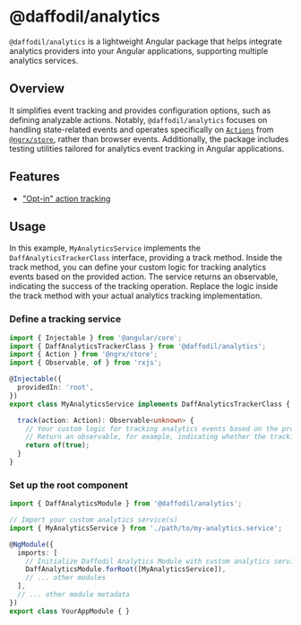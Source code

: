 # @daffodil/analytics
`@daffodil/analytics` is a lightweight Angular package that helps integrate analytics providers into your Angular applications, supporting multiple analytics services.

## Overview
It simplifies event tracking and provides configuration options, such as defining analyzable actions. Notably, `@daffodil/analytics` focuses on handling state-related events and operates specifically on [`Actions`](https://ngrx.io/api/store/Action) from [`@ngrx/store`](https://ngrx.io/guide/store), rather than browser events. Additionally, the package includes testing utilities tailored for analytics event tracking in Angular applications.

## Features
- ["Opt-in" action tracking](/libs/analytics/guides/configuration.md#configuring-analyzeableactions)

## Usage
In this example, `MyAnalyticsService` implements the `DaffAnalyticsTrackerClass` interface, providing a track method. Inside the track method, you can define your custom logic for tracking analytics events based on the provided action. The service returns an observable, indicating the success of the tracking operation. Replace the logic inside the track method with your actual analytics tracking implementation.

### Define a tracking service
```ts
import { Injectable } from '@angular/core';
import { DaffAnalyticsTrackerClass } from '@daffodil/analytics';
import { Action } from '@ngrx/store';
import { Observable, of } from 'rxjs';

@Injectable({
  providedIn: 'root',
})
export class MyAnalyticsService implements DaffAnalyticsTrackerClass {

  track(action: Action): Observable<unknown> {
    // Your custom logic for tracking analytics events based on the provided action.
    // Return an observable, for example, indicating whether the tracking was successful.
    return of(true);
  }
}
```

### Set up the root component
```ts
import { DaffAnalyticsModule } from '@daffodil/analytics';

// Import your custom analytics service(s)
import { MyAnalyticsService } from './path/to/my-analytics.service';

@NgModule({
  imports: [
    // Initialize Daffodil Analytics Module with custom analytics service(s)
    DaffAnalyticsModule.forRoot([MyAnalyticsService]),
    // ... other modules
  ],
  // ... other module metadata
})
export class YourAppModule { }
```

